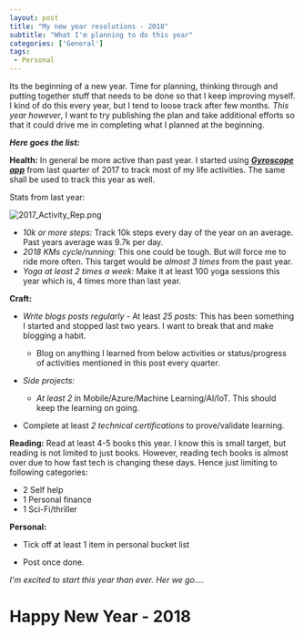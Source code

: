 ```yaml
---
layout: post
title: "My new year resolutions - 2018"
subtitle: "What I'm planning to do this year"
categories: ['General']
tags:
 - Personal
---
```


Its the beginning of a new year. Time for planning, thinking through and putting together stuff that needs to be done so that I keep improving myself. I kind of do this every year, but I tend to loose track after few months. _This year however_, I want to try publishing the plan and take additional efforts so that it could drive me in completing what I planned at the beginning.

***Here goes the list:***

**Health:**
In general be more active than past year. I started using ***[Gyroscope app](https://gyrosco.pe/)*** from last quarter of 2017 to track most of my life activities. The same shall be used to track this year as well.  

Stats from last year:

![2017_Activity_Rep.png]({{site.baseurl}}/img/2017_Activity_Rep.png)

 - *10k or more steps:* Track 10k steps every day of the year on an average.  Past years average was 9.7k per day.
 - *2018 KMs cycle/running:* This one could be tough. But will force me to ride more often. This target would be _almost 3 times_ from the past year.
 - *Yoga at least 2 times a week:* Make it at least 100 yoga sessions this year which is, 4 times more than last year. 

 

**Craft:** 
* _Write blogs posts regularly_ - At least *25 posts:* This has been something I started and stopped last two years. I want to break that and make blogging a habit.
  - Blog on anything I learned from below activities or status/progress of activities mentioned in this post every quarter.

* _Side projects:_
  - *At least 2* in Mobile/Azure/Machine Learning/AI/IoT. This should keep the learning on going.

* Complete at least *2 technical certifications* to prove/validate learning.

**Reading:**
Read at least 4-5 books this year. I know this is small target, but reading is not limited to just books. However, reading tech books is almost over due to how fast tech is changing these days. Hence just limiting to following categories:
  - 2 Self help
  - 1 Personal finance
  - 1 Sci-Fi/thriller

**Personal:**
* Tick off at least 1 item in personal bucket list
 - Post once done.

_I'm excited to start this year than ever. Her we go...._

# Happy New Year - 2018 #
